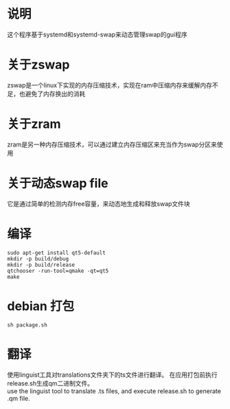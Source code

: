 # 说明
这个程序基于systemd和systemd-swap来动态管理swap的gui程序

# 关于zswap
zswap是一个linux下实现的内存压缩技术，实现在ram中压缩内存来缓解内存不足，也避免了内存换出的消耗

# 关于zram
zram是另一种内存压缩技术，可以通过建立内存压缩区来充当作为swap分区来使用

# 关于动态swap file
它是通过简单的检测内存free容量，来动态地生成和释放swap文件块

# 编译

    sudo apt-get install qt5-default
    mkdir -p build/debug
    mkdir -p build/release
    qtchooser -run-tool=qmake -qt=qt5
    make

# debian 打包

    sh package.sh

# 翻译
使用linguist工具对translations文件夹下的ts文件进行翻译。
在应用打包前执行release.sh生成qm二进制文件。  
use the linguist tool to translate .ts files, and execute release.sh to generate .qm file.
